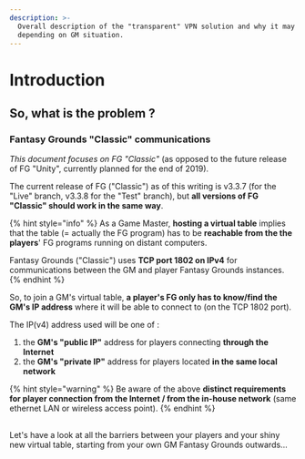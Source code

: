 ```yaml
---
description: >-
  Overall description of the "transparent" VPN solution and why it may be needed
  depending on GM situation.
---
```


# Introduction

## So, what is the problem ?

### Fantasy Grounds "Classic" communications

_This document focuses on FG "Classic"_ \(as opposed to the future release of FG "Unity", currently planned for the end of 2019\).

The current release of FG \("Classic"\) as of this writing is v3.3.7 \(for the "Live" branch, v3.3.8 for the "Test" branch\), but **all versions of FG "Classic" should work in the same way**.

{% hint style="info" %}
As a Game Master, **hosting a virtual table** implies that the table \(= actually the FG program\) has to be **reachable from the the players**' FG programs running on distant computers.

Fantasy Grounds \("Classic"\) uses **TCP port 1802 on IPv4** for communications between the GM and player Fantasy Grounds instances.
{% endhint %}

So, to join a GM's virtual table, **a player's FG only has to know/find the GM's IP address** where it will be able to connect to \(on the TCP 1802 port\).

The IP\(v4\) address used will be one of :

1. the **GM's "public IP"** address for players connecting **through the Internet**
2.  the **GM's "private IP"** address for players located **in the same local network**

{% hint style="warning" %}
Be aware of the above **distinct requirements for player connection from the Internet / from the in-house network** \(same ethernet LAN or wireless access point\).
{% endhint %}

## 

Let's have a look at all the barriers between your players and your shiny new virtual table, starting from your own GM Fantasy Grounds outwards...





